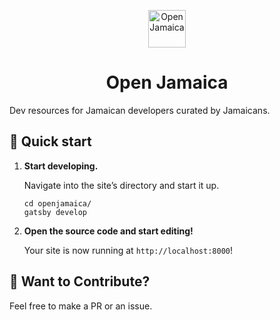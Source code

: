 
<p align="center">
  <a href="https://www.openjamaica.com">
    <img alt="Open Jamaica" src="https://user-images.githubusercontent.com/9423525/83107369-25e74300-a08c-11ea-8ac9-966e5423ce77.png" width="60" />
  </a>
</p>
<h1 align="center">
 Open Jamaica
</h1>

Dev resources for Jamaican developers curated by Jamaicans. 


## 🚀 Quick start

1.  **Start developing.**

    Navigate into the site’s directory and start it up.

    ```shell
    cd openjamaica/
    gatsby develop
    ```

1.  **Open the source code and start editing!**

    Your site is now running at `http://localhost:8000`!


## 💫 Want to Contribute?

Feel free to make a PR or an issue.
